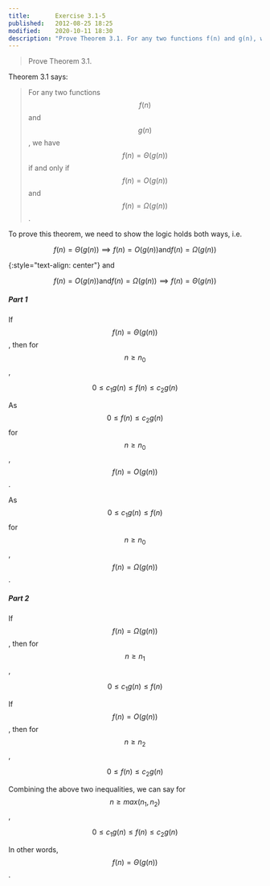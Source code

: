 ```yaml
--- 
title:       Exercise 3.1-5
published:   2012-08-25 18:25
modified:    2020-10-11 18:30
description: "Prove Theorem 3.1. For any two functions f(n) and g(n), we have f(n)=Θ(g(n)) if and only if f(n)=O(g(n)) and f(n)=Ω(g(n))."
---
```


> Prove Theorem 3.1.

Theorem 3.1 says:

> For any two functions $$f(n)$$ and $$g(n)$$, we have $$f(n) = \Theta(g(n))$$ if and only if $$f(n) = O(g(n))$$ and $$f(n) = \Omega(g(n))$$.

To prove this theorem, we need to show the logic holds both ways, i.e.

$$f(n) = \Theta(g(n)) \implies f(n) = O(g(n)) \text {and} f(n) = \Omega(g(n)) \tag{1}$$

{:style="text-align: center"}
and

$$f(n) = O(g(n)) \text {and} f(n) = \Omega(g(n)) \implies f(n) = \Theta(g(n)) \tag{2}$$

##### Part 1

If $$f(n) = \Theta(g(n))$$, then for $$n \ge n_0$$,

$$0 \le c_1 g(n) \le f(n) \le c_2 g(n)$$

As $$0 \le f(n) \le c_2 g(n)$$ for $$n \ge n_0$$, $$f(n) = O(g(n))$$.

As $$0 \le c_1 g(n) \le f(n)$$ for $$n \ge n_0$$, $$f(n) = \Omega(g(n))$$.

##### Part 2

If $$f(n) = \Omega(g(n))$$, then for $$n \ge n_1$$,

$$0 \le c_1 g(n) \le f(n)$$

If $$f(n) = O(g(n))$$, then for $$n \ge n_2$$,

$$0 \le f(n) \le c_2 g(n)$$

Combining the above two inequalities, we can say for $$n \ge max(n_1, n_2)$$,

$$0 \le c_1 g(n) \le f(n) \le c_2 g(n)$$

In other words, $$f(n) = \Theta(g(n))$$.
